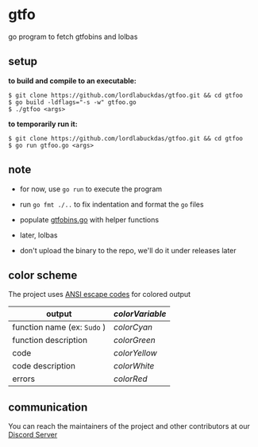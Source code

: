 # gtfo

go program to fetch gtfobins and lolbas

## setup

**to build and compile to an executable:**

``` 
$ git clone https://github.com/lordlabuckdas/gtfoo.git && cd gtfoo
$ go build -ldflags="-s -w" gtfoo.go
$ ./gtfoo <args>
```

**to temporarily run it:**

``` 
$ git clone https://github.com/lordlabuckdas/gtfoo.git && cd gtfoo
$ go run gtfoo.go <args>
```

## note

* for now, use `go run` to execute the program

* run `go fmt ./..` to fix indentation and format the `go` files

* populate [gtfobins.go](./gtfobins/gtfobins.go) with helper functions

* later, lolbas

* don't upload the binary to the repo, we'll do it under releases later

## color scheme

The project uses [ANSI escape codes](http://en.wikipedia.org/wiki/ANSI_escape_code) for colored output

| output                     | _colorVariable_ |
|----------------------------|-----------------|
| function name (ex: `Sudo` )| _colorCyan_     |
| function description       | _colorGreen_    |
| code                       | _colorYellow_   |
| code description           | _colorWhite_    |
| errors                     | _colorRed_      |

## communication

You can reach the maintainers of the project and other contributors at  our [Discord Server](https://discord.gg/xaee3bRy) 